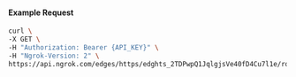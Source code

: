 <!-- Code generated for API Clients. DO NOT EDIT. -->
#### Example Request
```bash
curl \
-X GET \
-H "Authorization: Bearer {API_KEY}" \
-H "Ngrok-Version: 2" \
https://api.ngrok.com/edges/https/edghts_2TDPwpQ1JqlgjsVe40fD4Cu7l1e/routes/edghtsrt_2TDPwvMEuEmZKUTJbRW65amNKEg
